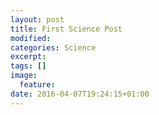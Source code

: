 ```yaml
---
layout: post
title: First Science Post
modified:
categories: Science
excerpt:
tags: []
image:
  feature:
date: 2016-04-07T19:24:15+01:00
---
```


